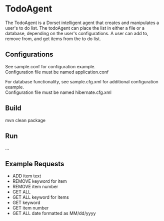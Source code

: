 # TodoAgent  

The TodoAgent is a Dorset intelligent agent that creates and manipulates a user's to do list. The todoAgent can place the list in either a file or a database, depending on the user's configurations. A user can add to, remove from, and get items from the to do list.  

## Configurations  

See sample.conf for configuration example.  
Configuration file must be named application.conf  

For database functionality, see sample.cfg.xml for additional configuration example.  
Configuration file must be named hibernate.cfg.xml  

## Build
mvn clean package  

## Run
...

## Example Requests  
* ADD item text  
* REMOVE keyword for item  
* REMOVE item number  
* GET ALL  
* GET ALL keyword for items  
* GET keyword  
* GET item number  
* GET ALL date formatted as MM/dd/yyyy  